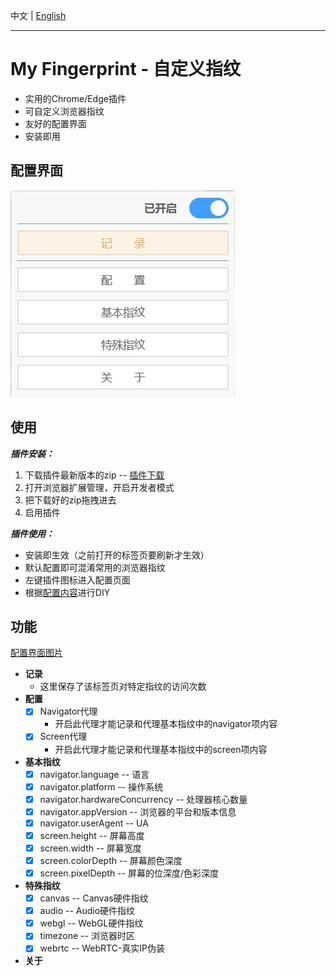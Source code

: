 
中文 | [English](./README_EN.md)

---

# My Fingerprint - 自定义指纹

- 实用的Chrome/Edge插件
- 可自定义浏览器指纹
- 友好的配置界面
- 安装即用

## 配置界面

![界面](/images/popup.jpg)

## 使用

***插件安装：***
1. 下载插件最新版本的zip -- [插件下载](https://github.com/omegaee/my-fingerprint/releases)
2. 打开浏览器扩展管理，开启开发者模式
3. 把下载好的zip拖拽进去
4. 启用插件

***插件使用：***
- 安装即生效（之前打开的标签页要刷新才生效）
- 默认配置即可混淆常用的浏览器指纹
- 左键插件图标进入配置页面
- 根据[配置内容](#功能)进行DIY

## 功能

[配置界面图片](#配置界面)

- **记录**
  - 这里保存了该标签页对特定指纹的访问次数
- **配置**
  - [x] Navigator代理
    - 开启此代理才能记录和代理基本指纹中的navigator项内容
  - [x] Screen代理
    - 开启此代理才能记录和代理基本指纹中的screen项内容
- **基本指纹**
  - [x] navigator.language -- 语言
  - [x] navigator.platform -- 操作系统
  - [x] navigator.hardwareConcurrency -- 处理器核心数量
  - [x] navigator.appVersion -- 浏览器的平台和版本信息
  - [x] navigator.userAgent -- UA
  - [x] screen.height -- 屏幕高度
  - [x] screen.width -- 屏幕宽度
  - [x] screen.colorDepth -- 屏幕颜色深度
  - [x] screen.pixelDepth -- 屏幕的位深度/色彩深度
- **特殊指纹**
  - [x] canvas -- Canvas硬件指纹
  - [x] audio -- Audio硬件指纹
  - [x] webgl -- WebGL硬件指纹
  - [x] timezone -- 浏览器时区
  - [x] webrtc -- WebRTC-真实IP伪装
- **关于**

